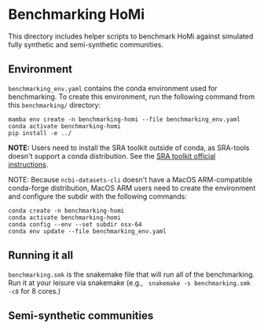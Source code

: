# Benchmarking HoMi

This directory includes helper scripts to benchmark HoMi against simulated fully synthetic and semi-synthetic communities.

## Environment
`benchmarking_env.yaml` contains the conda environment used for benchmarking. To create this environment, run the following command from this `benchmarking/` directory:
```
mamba env create -n benchmarking-homi --file benchmarking_env.yaml
conda activate benchmarking-homi
pip install -e ../
```

**NOTE:** Users need to install the SRA toolkit outside of conda, as SRA-tools doesn't support a conda distribution. See the [SRA toolkit official instructions](https://github.com/ncbi/sra-tools/wiki/01.-Downloading-SRA-Toolkit).

NOTE: Because `ncbi-datasets-cli` doesn't have a MacOS ARM-compatible conda-forge distribution, MacOS ARM users need to create the environment and configure the subdir with the following commands:
```
conda create -n benchmarking-homi
conda activate benchmarking-homi 
conda config --env --set subdir osx-64
conda env update --file benchmarking_env.yaml
```

## Running it all

`benchmarking.smk` is the snakemake file that will run all of the benchmarking. Run it at your leisure via snakemake (e.g., ` snakemake -s benchmarking.smk -c8` for 8 cores.)

## Semi-synthetic communities


